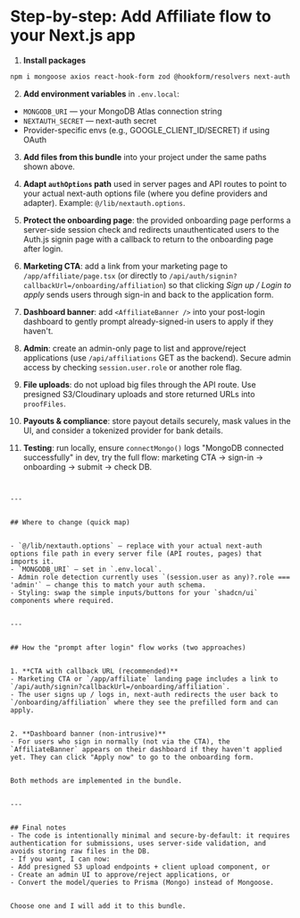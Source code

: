 # Step-by-step: Add Affiliate flow to your Next.js app


1. **Install packages**
```bash
npm i mongoose axios react-hook-form zod @hookform/resolvers next-auth
```


2. **Add environment variables** in `.env.local`:
- `MONGODB_URI` — your MongoDB Atlas connection string
- `NEXTAUTH_SECRET` — next-auth secret
- Provider-specific envs (e.g., GOOGLE_CLIENT_ID/SECRET) if using OAuth


3. **Add files from this bundle** into your project under the same paths shown above.


4. **Adapt `authOptions` path** used in server pages and API routes to point to your actual next-auth options file (where you define providers and adapter). Example: `@/lib/nextauth.options`.


5. **Protect the onboarding page**: the provided onboarding page performs a server-side session check and redirects unauthenticated users to the Auth.js signin page with a callback to return to the onboarding page after login.


6. **Marketing CTA**: add a link from your marketing page to `/app/affiliate/page.tsx` (or directly to `/api/auth/signin?callbackUrl=/onboarding/affiliation`) so that clicking *Sign up / Login to apply* sends users through sign-in and back to the application form.


7. **Dashboard banner**: add `<AffiliateBanner />` into your post-login dashboard to gently prompt already-signed-in users to apply if they haven't.


8. **Admin**: create an admin-only page to list and approve/reject applications (use `/api/affiliations` GET as the backend). Secure admin access by checking `session.user.role` or another role flag.


9. **File uploads**: do not upload big files through the API route. Use presigned S3/Cloudinary uploads and store returned URLs into `proofFiles`.


10. **Payouts & compliance**: store payout details securely, mask values in the UI, and consider a tokenized provider for bank details.


11. **Testing**: run locally, ensure `connectMongo()` logs "MongoDB connected successfully" in dev, try the full flow: marketing CTA -> sign-in -> onboarding -> submit -> check DB.


```


---


## Where to change (quick map)


- `@/lib/nextauth.options` — replace with your actual next-auth options file path in every server file (API routes, pages) that imports it.
- `MONGODB_URI` — set in `.env.local`.
- Admin role detection currently uses `(session.user as any)?.role === 'admin'` — change this to match your auth schema.
- Styling: swap the simple inputs/buttons for your `shadcn/ui` components where required.


---


## How the "prompt after login" flow works (two approaches)


1. **CTA with callback URL (recommended)**
- Marketing CTA or `/app/affiliate` landing page includes a link to `/api/auth/signin?callbackUrl=/onboarding/affiliation`.
- The user signs up / logs in, next-auth redirects the user back to `/onboarding/affiliation` where they see the prefilled form and can apply.


2. **Dashboard banner (non-intrusive)**
- For users who sign in normally (not via the CTA), the `AffiliateBanner` appears on their dashboard if they haven't applied yet. They can click "Apply now" to go to the onboarding form.


Both methods are implemented in the bundle.


---


## Final notes
- The code is intentionally minimal and secure-by-default: it requires authentication for submissions, uses server-side validation, and avoids storing raw files in the DB.
- If you want, I can now:
- Add presigned S3 upload endpoints + client upload component, or
- Create an admin UI to approve/reject applications, or
- Convert the model/queries to Prisma (Mongo) instead of Mongoose.


Choose one and I will add it to this bundle.
